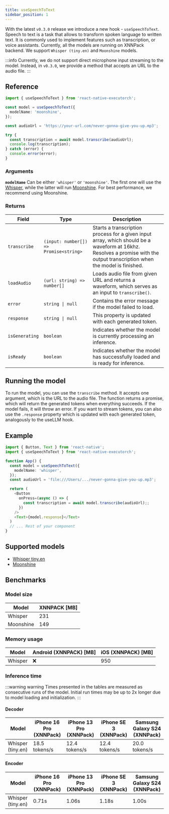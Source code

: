 ```yaml
---
title: useSpeechToText
sidebar_position: 1
---
```


With the latest `v0.3.0` release we introduce a new hook - `useSpeechToText`. Speech to text is a task that allows to transform spoken language to written text. It is commonly used to implement features such as transcription, or voice assistants. Currently, all the models are running on XNNPack backend. We support `Whisper (tiny.en)` and `Moonshine` models.

:::info
Currently, we do not support direct microphone input streaming to the model. Instead, in  `v0.3.0`, we provide a method that accepts an URL to the audio file.
:::

## Reference

```typescript
import { useSpeechToText } from 'react-native-executorch';

const model = useSpeechToText({
  modelName: 'moonshine',
});

const audioUrl = 'https://your-url.com/never-gonna-give-you-up.mp3';

try {
  const transcription = await model.transcribe(audioUrl);
  console.log(transcription);
} catch (error) {
  console.error(error);
}
```

### Arguments

**`modelName`**
Can be either `'whisper'` or `'moonshine'`. The first one will use the [Whisper](https://openai.com/index/whisper/), while the latter will run [Moonshine](https://github.com/usefulsensors/moonshine). For best performance, we recommend using Moonshine.

### Returns

| Field          | Type                                                         | Description                                                                                              |
| -------------- | ------------------------------------------------------------ | -------------------------------------------------------------------------------------------------------- |
| `transcribe`      | `(input: number[]) => Promise<string>` | Starts a transcription process for a given input array, which should be a waveform at 16khz. Resolves a promise with the output transcription when the model is finished. |
| `loadAudio`     |   `(url: string) => number[]`                                 | Loads audio file from given URL and returns a waveform, which serves as an input to `transcribe()`.         |
| `error`        | <code>string &#124; null</code>                              | Contains the error message if the model failed to load.                                                  |
| `response`        | <code>string &#124; null</code>                              | This property is updated with each generated token.                                                  |
| `isGenerating` | `boolean`                                                    | Indicates whether the model is currently processing an inference.                                        |
| `isReady`      | `boolean`                                                    | Indicates whether the model has successfully loaded and is ready for inference.                          |

## Running the model

To run the model, you can use the `transcribe` method. It accepts one argument, which is the URL to the audio file. The function returns a promise, which will return the generated tokens when everything succeeds. If the model fails, it will throw an error. If you want to stream tokens, you can also use the `.response` property which is updated with each generated token, analogously to the useLLM hook.


## Example

```typescript
import { Button, Text } from 'react-native';
import { useSpeechToText } from 'react-native-executorch';

function App() {
  const model = useSpeechToText({
    modelName: 'whisper',
  });
  const audioUrl = 'file:///Users/.../never-gonna-give-you-up.mp3';

  return (
    <Button
      onPress=(async () => {
        const transcription = await model.transcribe(audioUrl);;
      })
    />
    <Text>{model.response}</Text>
  )
  // ... Rest of your component
}
```
## Supported models
- [Whisper tiny.en](https://github.com/openai/whisper)
- [Moonshine](https://github.com/usefulsensors/moonshine)

## Benchmarks

### Model size

| Model             | XNNPACK [MB] |
| ----------------- | ------------ |
| Whisper | 231     |
| Moonshine | 149   |

### Memory usage

| Model             | Android (XNNPACK) [MB] | iOS (XNNPACK) [MB] |
| ----------------- | ---------------------- | ------------------ |
| Whisper | ❌                    | 950                 |

### Inference time

:::warning warning
Times presented in the tables are measured as consecutive runs of the model. Initial run times may be up to 2x longer due to model loading and initialization.
:::

#### Decoder

| Model | iPhone 16 Pro (XNNPack) | iPhone 13 Pro (XNNPack) | iPhone SE 3 (XNNPack) | Samsung Galaxy S24 (XNNPack) |
| ------ | -----------------------| ---------------------- | --------------------- | ---------------------------- |
| Whisper (tiny.en) | 18.5 tokens/s | 12.4 tokens/s | 12.4 tokens/s | 20.0 tokens/s |

#### Encoder
| Model | iPhone 16 Pro (XNNPack) | iPhone 13 Pro (XNNPack) | iPhone SE 3 (XNNPack) | Samsung Galaxy S24 (XNNPack) |
| ------ | -----------------------| ---------------------- | --------------------- | ---------------------------- |
| Whisper (tiny.en) | 0.71s | 1.06s | 1.18s | 1.00s |

#


